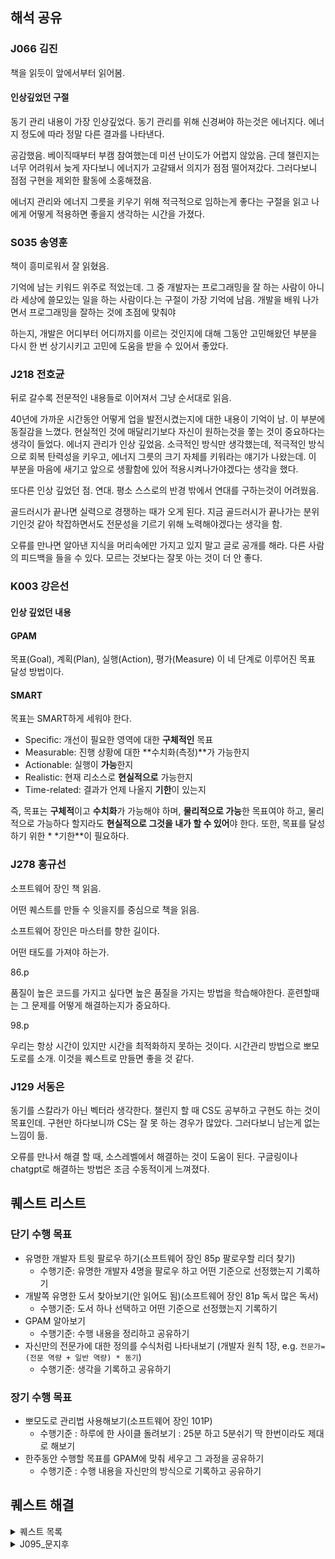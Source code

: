## 해석 공유

### J066 김진

책을 읽듯이 앞에서부터 읽어봄.

#### 인상깊었던 구절

동기 관리 내용이 가장 인상깊었다. 동기 관리를 위해 신경써야 하는것은 에너지다. 에너지 정도에 따라 정말 다른 결과를 나타낸다.

공감했음. 베이직때부터 부캠 참여했는데 미션 난이도가 어렵지 않았음. 근데 챌린지는 너무 어려워서 늦게 자다보니 에너지가 고갈돼서 의지가 점점 떨어져갔다. 그러다보니 점점 구현을 제외한 활동에 소홍해졌음.

에너지 관리와 에너지 그릇을 키우기 위해 적극적으로 임하는게 좋다는 구절을 읽고 나에게 어떻게 적용하면 좋을지 생각하는 시간을 가졌다.

### S035 송영훈

책이 흥미로워서 잘 읽혔음.

기억에 남는 키워드 위주로 적었는데. 그 중 개발자는 프로그래밍을 잘 하는 사람이 아니라 세상에 쓸모있는 일을 하는 사람이다.는 구절이 가장 기억에 남음. 개발을 배워 나가면서 프로그래밍을 잘하는 것에 초점에 맞춰야

하는지, 개발은 어디부터 어디까지를 이르는 것인지에 대해 그동안 고민해왔던 부분을 다시 한 번 상기시키고 고민에 도움을 받을 수 있어서 좋았다.

### J218 전호균

뒤로 갈수록 전문적인 내용들로 이어져서 그냥 순서대로 읽음.

40년에 가까운 시간동안 어떻게 업을 발전시켰는지에 대한 내용이 기억이 남. 이 부분에 동질감을 느꼈다. 현실적인 것에 매달리기보다 자신이 원하는것을 쫗는 것이 중요하다는 생각이 들었다. 에너지 관리가 인상 깊었음.
소극적인 방식만 생각했는데, 적극적인 방식으로 회복 탄력성을 키우고, 에너지 그릇의 크기 자체를 키워라는 얘기가 나왔는데. 이 부분을 마음에 새기고 앞으로 생활함에 있어 적용시켜나가야겠다는 생각을 했다.

또다른 인상 깊었던 점. 연대. 평소 스스로의 반경 밖에서 연대를 구하는것이 어려웠음.

골드러시가 끝나면 실력으로 경쟁하는 때가 오게 된다. 지금 골드러시가 끝나가는 분위기인것 같아 착잡하면서도 전문성을 기르기 위해 노력해야겠다는 생각을 함.

오류를 만나면 알아낸 지식을 머리속에만 가지고 있지 말고 글로 공개를 해라. 다른 사람의 피드백을 들을 수 있다. 모르는 것보다는 잘못 아는 것이 더 안 좋다.

### K003 강은선

#### 인상 깊었던 내용

#### GPAM

목표(Goal), 계획(Plan), 실행(Action), 평가(Measure) 이 네 단계로 이루어진 목표 달성 방법이다.

#### SMART

목표는 SMART하게 세워야 한다.

- Specific: 개선이 필요한 영역에 대한 **구체적인** 목표
- Measurable: 진행 상황에 대한 **수치화(측정)**가 가능한지
- Actionable: 실행이 **가능**한지
- Realistic: 현재 리소스로 **현실적으로** 가능한지
- Time-related: 결과가 언제 나올지 **기한**이 있는지

즉, 목표는 **구체적**이고 **수치화**가 가능해야 하며, **물리적으로 가능**한 목표여야 하고, 물리적으로 가능하다 할지라도 **현실적으로 그것을 내가 할 수 있어**야 한다. 또한, 목표를 달성하기 위한 *
*기한**이 필요하다.

### J278 홍규선

소프트웨어 장인 책 읽음.

어떤 퀘스트를 만들 수 잇을지를 중심으로 책을 읽음.

소프트웨어 장인은 마스터를 향한 길이다.

어떤 태도를 가져야 하는가.

86.p

품질이 높은 코드를 가지고 싶다면 높은 품질을 가지는 방법을 학습해야한다. 훈련할때는 그 문제를 어떻게 해결하는지가 중요하다.

98.p

우리는 항상 시간이 있지만 시간을 최적화하지 못하는 것이다. 시간관리 방법으로 뽀모도로를 소개. 이것을 퀘스트로 만들면 좋을 것 같다.

### J129 서동은

동기를 스칼라가 아닌 벡터라 생각한다. 챌린지 할 때 CS도 공부하고 구현도 하는 것이 목표인데. 구현만 하다보니까 CS는 잘 못 하는 경우가 많았다. 그러다보니 남는게 없는 느낌이 듦.

오류를 만나서 해결 할 때, 소스레벨에서 해결하는 것이 도움이 된다. 구글링이나 chatgpt로 해결하는 방법은 조금 수동적이게 느껴졌다.

## 퀘스트 리스트

### 단기 수행 목표

- 유명한 개발자 트윗 팔로우 하기(소프트웨어 장인 85p 팔로우할 리더 찾기)
    - 수행기준: 유명한 개발자 4명을 팔로우 하고 어떤 기준으로 선정했는지 기록하기
- 개발쪽 유명한 도서 찾아보기(안 읽어도 됨)(소프트웨어 장인 81p 독서 많은 독서)
    - 수행기준: 도서 하나 선택하고 어떤 기준으로 선정했는지 기록하기
- GPAM 알아보기
    - 수행기준: 수행 내용을 정리하고 공유하기
- 자신만의 전문가에 대한 정의를 수식처럼 나타내보기
  (개발자 원칙 1장, e.g. `전문가=(전문 역량 + 일반 역량) * 동기`)
    - 수행기준: 생각을 기록하고 공유하기

### 장기 수행 목표

- 뽀모도로 관리법 사용해보기(소프트웨어 장인 101P)
    - 수행기준 :  하루에 한 사이클 돌려보기 :  25분 하고 5분쉬기 딱 한번이라도 제대로 해보기
- 한주동안 수행할 목표를 GPAM에 맞춰 세우고 그 과정을 공유하기
    - 수행기준 : 수행 내용을 자신만의 방식으로 기록하고 공유하기


## 퀘스트 해결
<details>
퀘스트 선정 방법 : 랜덤 사다리 타기! 
<summary>퀘스트 목록</summary>
    <details>
      <summary>J225_정원철</summary>
유명한 개발자 트윗 팔로우 하기(소프트웨어 장인 85p 팔로우할 리더 찾기)

1. 앤드류 응 https://x.com/andrewyng  
   딥러닝의 최고 스타교수. 강의가 매우 유명하다.

2. 켄트 벡 https://x.com/KentBeck  
   소프트웨어 개발 방법론의 가장 유명한 사람이 아닐까?  
   TDD, 애자일, XP 창시자.

3. 조엘 스폴스키: https://x.com/spolsky  
   스택오버플로우 창업자 중 한명이지 소프트 개발에 관한 경험칙을 적은 블로그로 유명했다.  
   정리해서 출판한 것도 번역되어있고 읽을만하다.

4. 존 레식 https://twitter.com/jeresig  
   이젠 레거시가 되어버렸지만 웹개발의 지평선이었던 jQuery 창시자.  

5. 에반 유 https://x.com/youyuxi  
   Vue.js 창시자. 웹 표준에 대한 이해가 타프레임워크보다 높다.


</details>
    <details>
      <summary>S031_박효준</summary>
        <br/>
        
        
        수행기준: 도서 하나 선택하고 어떤 기준으로 선정했는지 기록하기
        책 제목 & 저자
        1. 객체지향의 사실과 오해 - 조영호
        2. 오브젝트 - 조영호
        3. 클린 아키텍처 - 로버트 C. 마틴
        4. 요즘 우아한 개발 - 배달의민족
        5. 테스트 주도 개발 - 켄트 백
        
        책을 선정한 이유
        1. 객체지향 OOP 개념에 대한 이용법과 장단점을 익힘
        2. 자바 코드를 통해 객체지향 설계 배우기
        3. 클린 아키텍처 Data - Domain - Presentation 기법을 익힘
        4. 네카라쿠배의 배를 담당하는 기업의 얘기
        5. TDD는 중요하다. 테스트 코드로 개발 러닝커브 올리기
        

</details>
    <details>
      <summary>????_???</summary>


</details>

<details>
  <summary>K005_김도윤</summary>
  Mission : 자신만의 전문가에 대한 정의를 수식처럼 나타내보기 <br/>
  <p><li>전문가 = 전문 지식 + 경험^2 </li></p>
  <p>제가 생각하는 전문가는 어떠한 분야에 대해 누군가를 이끌어 줄 수 있는 역량을 갖춘 사람이라고 생각합니다.</p>
  <p>누군가를 이끌어 주기 위해서는 당연히 그 길을 지나가 본 사람이여야 하며, 해당 분야에 대해 잘 알고 있어야 합니다.</p>
  <p>또한 그 길을 지나가면서 겪었던 시련과 고난에 대해 충분히 알고 해결 방법에 대해 어느정도 알고 있는 사람이 전문가라고 생각합니다.</p>

</details>

<details>
  <summary>J091_문설민</summary>
    뽀모도로 25분 공부 5분 휴식 하루 한 사이클 이상 돌려보기<br/>
    1,2 일차에는 하루에 2사이클 정도를 돌리고 3,4일차에는 짝 설계 및 프로그래밍을 하면서 같이 하다보니 돌리지 못했습니다.<bt/>
    확실히 시간을 정해두고 집중하니까 집중도가 올라가고 체계가 잡히는 루틴 느낌이 들었습니다.<bt/>
    하지만 시간이 25분 하니 다시 집중하는 데에 시간이 좀 소모가 돼서 25분보다 40~50분정도로 하면 좋겠다 생각했습니다.
</details>


</details>
    <details>
      <summary>J095_문지후</summary>
        💡<b>mission</b> : GPAM 알아보고 수행 내용 정리하기 <br/>
        👉GPAM조사 및 2주차 계획내용: https://second-me.notion.site/GPAM-c7053001254045728d76a37f2382959f?pvs=4
</details>
</details>

